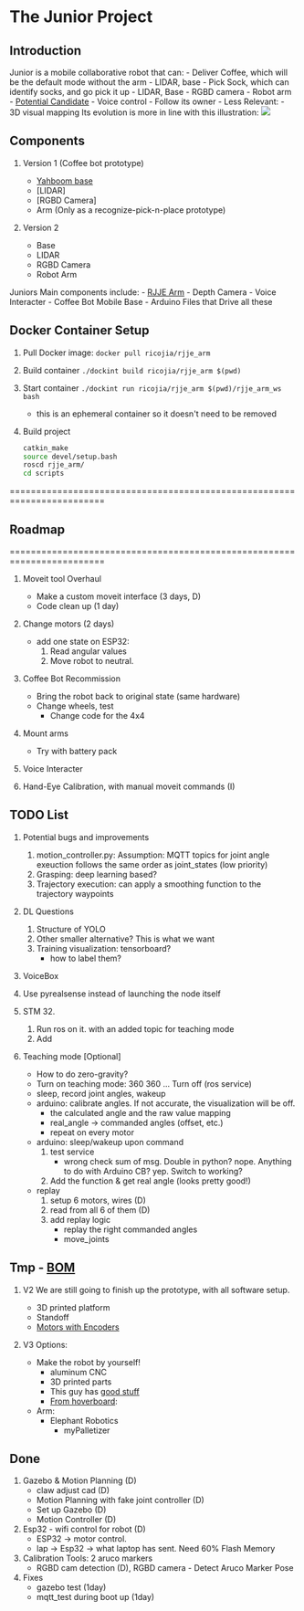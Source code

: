 # The Junior Project
## Introduction 
Junior is a mobile collaborative robot that can:
    - Deliver Coffee, which will be the default mode without the arm 
        - LIDAR, base
    - Pick Sock, which can identify socks, and go pick it up
        - LIDAR, Base
        - RGBD camera 
        - Robot arm
        - [Potential Candidate](https://www.robotshop.com/products/yahboom-rosmaster-x3-plus-ros-robot-6-dof-ai-vision-robotic-arm-python-programming-jetson-nano-4gb-xavier-nx-tx2-nx-raspberrypi-4b?gclid=CjwKCAiAnZCdBhBmEiwA8nDQxYBtDZUPTl7GYgzN1houEoAWVr78h4YMmYX54OvLlLO6VoDGnoxSYhoCrB0QAvD_BwE) 
    - Voice control
    - Follow its owner 
    - Less Relevant:
        - 3D visual mapping
Its evolution is more in line with this illustration: 
    ![](https://pictshare.net/sefveq.jpg)

## Components
1. Version 1 (Coffee bot prototype)
    - [Yahboom base](https://www.robotshop.com/products/yahboom-g1-ai-vision-smart-tank-robot-kit-python-with-5g-wifi-video-camera-raspberry-pi-4bwithout-raspberry-pi-board?srsltid=AeTunco6-d3frhPy6rbZGyZCumjOjl0uphopEYHqqDsi3fvVAVT7h0wYJXM) 
    - [LIDAR]
    - [RGBD Camera]
    - Arm (Only as a recognize-pick-n-place prototype)

2. Version 2 
    - Base
    - LIDAR
    - RGBD Camera 
    - Robot Arm

Juniors Main components include: 
    - [RJJE Arm](./junior_ws/src/rjje_arm/docs/rjje_arm_main.md)
    - Depth Camera
    - Voice Interacter
    - Coffee Bot Mobile Base
    - Arduino Files that Drive all these


## Docker Container Setup 
1. Pull Docker image: ```docker pull ricojia/rjje_arm``` 
2. Build container ```./dockint build ricojia/rjje_arm $(pwd)```
3. Start container ```./dockint run ricojia/rjje_arm $(pwd)/rjje_arm_ws bash```
    - this is an ephemeral container so it doesn't need to be removed 

4. Build project
    ```bash
    catkin_make
    source devel/setup.bash
    roscd rjje_arm/
    cd scripts
    ```
========================================================================
## Roadmap 
========================================================================
1. Moveit tool Overhaul 
    - Make a custom moveit interface (3 days, D)
    - Code clean up (1 day)

2. Change motors (2 days)
    - add one state on ESP32:
        1. Read angular values
        2. Move robot to neutral.

4. Coffee Bot Recommission
    - Bring the robot back to original state (same hardware)
    - Change wheels, test
        - Change code for the 4x4

5. Mount arms
    - Try with battery pack

6. Voice Interacter
7. Hand-Eye Calibration, with manual moveit commands (I)

## TODO List 
1. Potential bugs and improvements
    1. motion_controller.py: Assumption: MQTT topics for joint angle exeuction follows the same order as joint_states (low priority)
    2. Grasping: deep learning based?
    3. Trajectory execution: can apply a smoothing function to the trajectory waypoints

2. DL Questions
    1. Structure of YOLO 
    2. Other smaller alternative? This is what we want
    3. Training visualization: tensorboard?
        - how to label them?

3. VoiceBox

4. Use pyrealsense instead of launching the node itself

6. STM 32. 
    1. Run ros on it. with an added topic for teaching mode
    2. Add

7. Teaching mode [Optional]
    - How to do zero-gravity?
    - Turn on teaching mode: 360 360 ... Turn off (ros service)
    - sleep, record joint angles, wakeup
    - arduino: calibrate angles. If not accurate, the visualization will be off.
        - the calculated angle and the raw value mapping
        - real_angle -> commanded angles (offset, etc.)
        - repeat on every motor
    - arduino: sleep/wakeup upon command
        1. test service 
            - wrong check sum of msg. Double in python? nope. Anything to do with Arduino CB? yep. Switch to working?
        2. Add the function & get real angle (looks pretty good!)
    - replay
        1. setup 6 motors, wires (D)
        2. read from all 6 of them (D)
        3. add replay logic
            - replay the right commanded angles
            - move_joints

## Tmp - [BOM](https://docs.google.com/spreadsheets/d/1E54WXbF1ZFw96C1kWT-nc_feYRRSePSamz8Ig8BraOA/edit?usp=sharing)
1. V2 We are still going to finish up the prototype, with all software setup. 
    - 3D printed platform 
    - Standoff 
    - [Motors with Encoders](https://www.robotshop.com/products/25d-12v-encoder-gear-motor-with-mounting-bracket-65mm-wheel-smart-robot-diy)

2. V3 Options:
    - Make the robot by yourself!
        - aluminum CNC 
        - 3D printed parts
        - This guy has [good stuff](https://www.youtube.com/watch?v=a1cSpcCnxMk)
        - [From hoverboard](https://www.youtube.com/watch?v=RZAt1Hm5knc): 
    - Arm: 
        - Elephant Robotics
            - myPalletizer

## Done
1. Gazebo & Motion Planning (D)
    - claw adjust cad (D)
    - Motion Planning with fake joint controller (D)
    - Set up Gazebo (D)
    - Motion Controller (D)
2. Esp32 - wifi control for robot (D)
    - ESP32 -> motor control.
    - lap -> Esp32 -> what laptop has sent. Need 60% Flash Memory 
3. Calibration Tools: 2 aruco markers
    - RGBD cam detection (D), RGBD camera - Detect Aruco Marker Pose
4. Fixes 
    - gazebo test (1day)
    - mqtt_test during boot up (1day)
